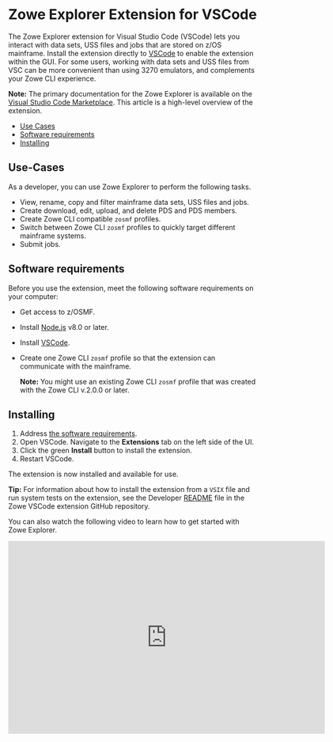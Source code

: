 # Zowe Explorer Extension for VSCode

The Zowe Explorer extension for Visual Studio Code (VSCode) lets you interact with data sets, USS files and jobs that are stored on z/OS mainframe. Install the extension directly to [VSCode](https://code.visualstudio.com/) to enable the extension within the GUI. For some users, working with data sets and USS files from VSC can be more convenient than using 3270 emulators, and complements your Zowe CLI experience.

**Note:** The primary documentation for the Zowe Explorer is available on the [Visual Studio Code Marketplace](https://marketplace.visualstudio.com/items?itemName=Zowe.vscode-extension-for-zowe). This article is a high-level overview of the extension.

- [Use Cases](#use-cases)
- [Software requirements](#software-requirements)
- [Installing](#installing)

## Use-Cases

As a developer, you can use Zowe Explorer to perform the following tasks.

- View, rename, copy and filter mainframe data sets, USS files and jobs.
- Create download, edit, upload, and delete PDS and PDS members.
- Create Zowe CLI compatible `zosmf` profiles.
- Switch between Zowe CLI `zosmf` profiles to quickly target different mainframe systems.
- Submit jobs.

## Software requirements

Before you use the extension, meet the following software requirements on your computer:

- Get access to z/OSMF.
- Install [Node.js](https://nodejs.org/en/download/) v8.0 or later.
- Install [VSCode](https://code.visualstudio.com/).
- Create one Zowe CLI `zosmf` profile so that the extension can communicate with the mainframe.

  **Note:** You might use an existing Zowe CLI `zosmf` profile that was created with the Zowe CLI v.2.0.0 or later.

## Installing

1. Address [the software requirements](#software-requirements).
2. Open VSCode. Navigate to the **Extensions** tab on the left side of the UI.
3. Click the green **Install** button to install the extension.
4. Restart VSCode.

The extension is now installed and available for use.

**Tip:** For information about how to install the extension from a `VSIX` file and run system tests on the extension, see the Developer [README](https://github.com/zowe/vscode-extension-for-zowe/blob/master/docs/README.md) file in the Zowe VSCode extension GitHub repository.

You can also watch the following video to learn how to get started with Zowe Explorer.

<iframe class="embed-responsive-item" id="youtubeplayer" title="Getting Started with Zowe Explorer" type="text/html" width="640" height="390" src="https://www.youtube.com/embed/G_WCsFZIWt4" frameborder="0" webkitallowfullscreen mozallowfullscreen allowfullscreen></iframe>